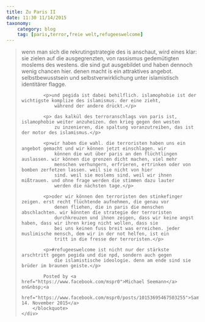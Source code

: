 ```yaml
---
title: Zu Paris II
date: 11:30 11/14/2015
taxonomy:
    category: blog
    tag: [paris,terror,freie welt,refugeeswelcome]
---
```



<div id="fb-root"></div>
<script>(function (d, s, id) {
    var js, fjs = d.getElementsByTagName(s)[0];
    if (d.getElementById(id)) return;
    js = d.createElement(s);
    js.id = id;
    js.src = "//connect.facebook.net/de_DE/sdk.js#xfbml=1&version=v2.3";
    fjs.parentNode.insertBefore(js, fjs);
}(document, 'script', 'facebook-jssdk'));</script>
<div class="fb-post" data-href="https://www.facebook.com/mspr0/posts/10153695467503255" data-width="100%">
    <div class="fb-xfbml-parse-ignore">
        <blockquote cite="https://www.facebook.com/mspr0/posts/10153695467503255">
            <p>wenn man sich die rekrutingstrategie des is anschaut, wird eines klar: sie zielen auf die ausgegrenzten,
                von rassismus gedemütigten moslems des westens. die sind gut ausgebildet und haben dennoch wenig chancen
                hier. denen macht is ein attraktives angebot. selbstbewusstsein und selbstverwirklichung unter
                islamistisch identitärer flagge.</p>

            <p>und pegida ist dabei behilflich. islamophobie ist der wichtigste komplize des islamismus. der eine zieht,
                während der andere drückt.</p>

            <p> das kalkül des terroranschlags von paris ist, islamophobie weiter anzuheizen. den krieg gegen den westen
                zu inzenieren, die spaltung voranzutreiben, das ist der motor des islamismus.</p>

            <p>wir haben die wahl. die terroristen haben uns ein angebot gemacht und wir können jetzt einschlagen. wir
                können die wut über paris an den flüchtlingen auslassen. wir können die grenzen dicht machen, viel mehr
                menschen verhungern, erfrieren, ertrinken oder von bomben zerfetzen lassen. weil sie nicht von hier
                sind. weil sie moslems sind. weil wir ihnen mißtrauen. und ohne frage werden die stimmen dazu lauter
                werden die nächsten tage.</p>

            <p>oder wir können den terroristen den stinkefinger zeigen. erst recht flüchtende aufnehmen, die genau vor
                denen fliehen, die in paris die menschen abschlachten. wir könnten die strategie der terroristen
                durchkreuzen und ihnen zeigen, dass wir keine angst haben, dass wir ihren krieg nicht wollen, dass sie
                bei uns keinen fuss breit was erreichen. jeder muslimische mensch, dem wir in der not helfen, ist ein
                tritt in die fresse der terroristen.</p>

            <p>‪#‎refugeeswelcome‬ ist nicht nur der stärkste arschtritt gegen pegida und die npd, sondern auch gegen
                die islamistische ideologie. denn am ende sind sie brüder im braunen geiste.</p>

            Posted by <a href="https://www.facebook.com/mspr0">Michael Seemann</a> on&nbsp;<a
                href="https://www.facebook.com/mspr0/posts/10153695467503255">Samstag, 14. November 2015</a>
        </blockquote>
    </div>
</div>
